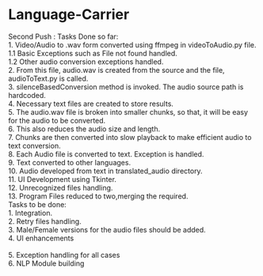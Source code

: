 # Language-Carrier

Second Push : 
  Tasks Done so far:
      <br>1. Video/Audio to .wav form converted using ffmpeg in videoToAudio.py file.
        <br>1.1 Basic Exceptions such as File not found handled.
        <br>1.2 Other audio conversion exceptions handled.
      <br>2.  From this file, audio.wav is created from the source and the file, audioToText.py is called.
      <br>3.  silenceBasedConversion method is invoked. The audio source path is hardcoded.
      <br>4.  Necessary text files are created to store results.
      <br>5.  The audio.wav file is broken into smaller chunks, so that, it will be easy for the audio to be converted.
      <br>6.  This also reduces the audio size and length.
      <br>7.  Chunks are then converted into slow playback to make efficient audio to text conversion.
      <br>8.  Each Audio file is converted to text. Exception is handled.
      <br>9.  Text converted to other languages.
      <br>10. Audio developed from text in translated_audio directory.
      <br>11. UI Development using Tkinter.
      <br>12. Unrecognized files handling.
      <br>13. Program Files reduced to two,merging the required.
<br>Tasks to be done:
      <br>1. Integration.
      <br>2. Retry files handling.
      <br>3. Male/Female versions for the audio files should be added.
      <br>4. UI enhancements	
      <br>5. Exception handling for all cases
      <br>6. NLP Module building
